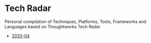 # Tech Radar
Personal compilation of Techniques, Platforms, Tools, Frameworks and Languages based on Thoughtworks Tech Radar

- [2020-04](https://radar.thoughtworks.com/?sheetId=https%3A%2F%2Fraw.githubusercontent.com%2Fmarsop%2Ftechradar%2Fmaster%2FAlberto%2520Gregorio%27s%2520Tech%2520Radar%25202020-04.csv)
